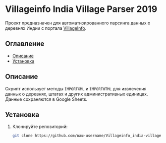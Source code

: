 # Villageinfo India Village Parser 2019

Проект предназначен для автоматизированного парсинга данных о деревнях Индии с портала [VillageInfo](https://villageinfo.in).

## Оглавление
- [Описание](#описание)
- [Установка](#установка)

## Описание
Скрипт использует методы `IMPORTXML` и `IMPORTHTML` для извлечения данных о деревнях, штатах и других административных единицах. Данные сохраняются в Google Sheets.

## Установка
1. Клонируйте репозиторий:
   ```bash
   git clone https://github.com/ваш-username/Villageinfo_india-village-parser_2019.git
